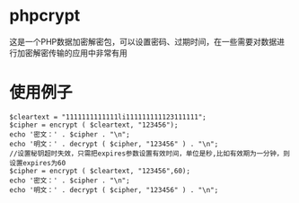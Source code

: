 # phpcrypt
这是一个PHP数据加密解密包，可以设置密码、过期时间，在一些需要对数据进行加密解密传输的应用中非常有用
# 使用例子
```
$cleartext = "1111111111111li111111111123111111";
$cipher = encrypt ( $cleartext, "123456");
echo '密文：' . $cipher . "\n";
echo '明文：' . decrypt ( $cipher, "123456" ) . "\n";
//设置秘钥超时失效，只需把expires参数设置有效时间，单位是秒,比如有效期为一分钟，则设置expires为60
$cipher = encrypt ( $cleartext, "123456",60);
echo '密文：' . $cipher . "\n";
echo '明文：' . decrypt ( $cipher, "123456" ) . "\n";
```
